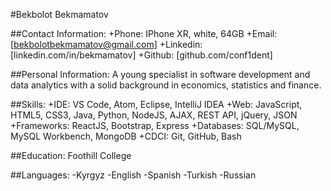 #Bekbolot Bekmamatov

##Contact Information:
+Phone: IPhone XR, white, 64GB
+Email: [bekbolotbekmamatov@gmail.com]
+Linkedin: [linkedin.com/in/bekmamatov]
+Github: [github.com/conf1dent]

##Personal Information:
A young specialist in software development and data analytics with a solid background in economics, statistics and finance.

##Skills:
+IDE: VS Code, Atom, Eclipse, IntelliJ IDEA
+Web: JavaScript, HTML5, CSS3, Java, Python, NodeJS, AJAX, REST API, jQuery, JSON
+Frameworks: ReactJS, Bootstrap, Express
+Databases: SQL/MySQL, MySQL Workbench, MongoDB
+CDCI: Git, GitHub, Bash

##Education:
Foothill College

##Languages:
-Kyrgyz
-English
-Spanish
-Turkish
-Russian
